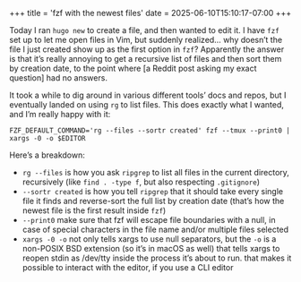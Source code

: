 +++
title = 'fzf with the newest files'
date = 2025-06-10T15:10:17-07:00
+++

Today I ran `hugo new` to create a file, and then wanted to edit it. I have `fzf` set up to let me open files in Vim, but suddenly realized… why doesn’t the file I just created show up as the first option in `fzf`? Apparently the answer is that it’s really annoying to get a recursive list of files and then sort them by creation date, to the point where [a Reddit post asking my exact question] had no answers.

It took a while to dig around in various different tools’ docs and repos, but I eventually landed on using `rg` to list files. This does exactly what I wanted, and I’m really happy with it:

```
FZF_DEFAULT_COMMAND='rg --files --sortr created' fzf --tmux --print0 | xargs -0 -o $EDITOR
```

Here’s a breakdown:
- `rg --files`  is how you ask `ripgrep` to list all files in the current directory, recursively (like `find . -type f`, but also respecting `.gitignore`)
- `--sortr created` is how you tell `ripgrep` that it should take every single file it finds and reverse-sort the full list by creation date (that’s how the newest file is the first result inside `fzf`)
- `--print0` make sure that fzf will escape file boundaries with a null, in case of special characters in the file name and/or multiple files selected
- `xargs -0 -o` not only tells xargs to use null separators, but the `-o` is a non-POSIX BSD extension (so it’s in macOS as well) that tells xargs to reopen stdin as /dev/tty inside the process it’s about to run. that makes it possible to interact with the editor, if you use a CLI editor
